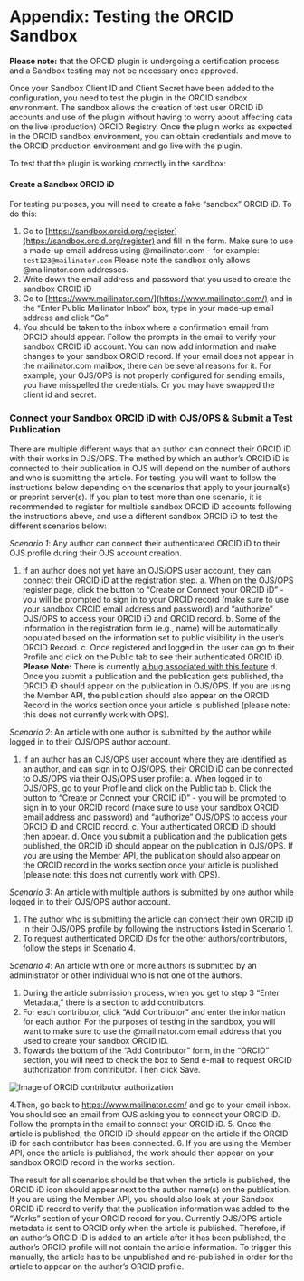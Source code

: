 # Appendix:  Testing the ORCID Sandbox

**Please note:** that the ORCID plugin is undergoing a certification process and a Sandbox testing may not be necessary once approved.

Once your Sandbox Client ID and Client Secret have been added to the configuration, you need to test the plugin in the ORCID sandbox environment. The sandbox allows the creation of test user ORCID iD accounts and use of the plugin without having to worry about affecting data on the live (production) ORCID Registry. Once the plugin works as expected in the ORCID sandbox environment, you can obtain credentials and move to the ORCID production environment and go live with the plugin.


To test that the plugin is working correctly in the sandbox:

#### Create a Sandbox ORCID iD
For testing purposes, you will need to create a fake “sandbox” ORCID iD. To do this:
1. Go to [https://sandbox.orcid.org/register](https://sandbox.orcid.org/register) and fill in the form. Make sure to use a made-up email address using @mailinator.com - for example: `test123@mailinator.com` Please note the sandbox only allows @mailinator.com addresses.
2. Write down the email address and password that you used to create the sandbox ORCID iD
3. Go to [https://www.mailinator.com/](https://www.mailinator.com/) and in the “Enter Public Mailinator Inbox” box, type in your made-up email address and click “Go”
4. You should be taken to the inbox where a confirmation email from ORCID should appear. Follow the prompts in the email to verify your sandbox ORCID iD account. You can now add information and make changes to your sandbox ORCID record. If your email  does not appear  in the mailinator.com mailbox,  there can be several reasons for it. For example, your OJS/OPS  is not properly configured for sending emails, you have misspelled the credentials. Or you may have swapped the client id and secret.

### Connect your Sandbox ORCID iD with OJS/OPS & Submit a Test Publication

There are multiple different ways that an author can connect their ORCID iD with their works in OJS/OPS. The method by which an author’s ORCID iD is connected to their publication in OJS will depend on the number of authors and who is submitting the article. For testing, you will want to follow the instructions below depending on the scenarios that apply to your journal(s) or preprint server(s). If you plan to test more than one scenario, it is recommended to register for multiple sandbox ORCID iD accounts following the instructions above, and use a different sandbox ORCID iD to test the different scenarios below:

*Scenario 1*: Any author can connect their authenticated ORCID iD to their OJS profile during their OJS account creation.

1. If an author does not yet have an OJS/OPS user account, they can connect their ORCID iD at the registration step.
a. When on the OJS/OPS register page, click the button to “Create or Connect your ORCID iD” - you will be prompted to sign in to your ORCID record (make sure to use your sandbox ORCID email address and password) and “authorize” OJS/OPS to access your ORCID iD and ORCID record.
b. Some of the information in the registration form (e.g., name) will be automatically populated based on the information set to public visibility in the user’s ORCID Record.
c. Once registered and logged in, the user can go to their Profile and click on the Public tab to see their authenticated ORCID iD. **Please Note:** There is currently [a bug associated with this feature](https://github.com/pkp/orcidProfile/issues/158)
d. Once you submit a publication and the publication gets published, the ORCID iD should appear on the publication in OJS/OPS. If you are using the Member API, the publication should also appear on the ORCID Record in the works section once your article is published (please note: this does not currently work with OPS).

*Scenario 2*: An article with one author is submitted by the author while logged in to their OJS/OPS author account. 
1. If an author has an OJS/OPS user account where they are identified as an author, and can sign in to OJS/OPS, their ORCID iD can be connected to OJS/OPS via their OJS/OPS user profile:
a. When logged in to OJS/OPS, go to your Profile and click on the Public tab
b. Click the button to “Create or Connect your ORCID iD” - you will be prompted to sign in to your ORCID record (make sure to use your sandbox ORCID email address and password) and “authorize” OJS/OPS to access your ORCID iD and ORCID record.
c. Your authenticated ORCID iD should then appear.
d. Once you submit a publication and the publication gets published, the ORCID iD should appear on the publication in OJS/OPS. If you are using the Member API, the publication should also appear on the ORCID record in the works section once your article is published (please note: this does not currently work with OPS).

*Scenario 3:* An article with multiple authors is submitted by one author while logged in to their OJS/OPS author account. 
1. The author who is submitting the article can connect their own ORCID iD in their OJS/OPS profile by following the instructions listed in Scenario 1.
2. To request authenticated ORCID iDs for the other authors/contributors, follow the steps in Scenario 4.

*Scenario 4*: An article with one or more authors is submitted by an administrator or other individual who is not one of the authors.

1. During the article submission process, when you get to step 3 “Enter Metadata,” there is a section to add contributors. 
2. For each contributor, click “Add Contributor” and enter the information for each author. For the purposes of testing in the sandbox, you will want to make sure to use the @mailinator.com email address that you used to create your sandbox ORCID iD.
3. Towards the bottom of the “Add Contributor” form, in the “ORCID” section, you will need to check the box to Send e-mail to request ORCID authorization from contributor. Then click Save.

![Image of ORCID contributor authorization](./assets/orcid-contributor-authorization.png.png)

4.Then, go back to https://www.mailinator.com/ and go to your email inbox. You should see an email from OJS asking you to connect your ORCID iD. Follow the prompts in the email to connect your ORCID iD.
5. Once the article is published, the ORCID iD should appear on the article if the ORCID iD for each contributor has been connected.
6. If you are using the Member API, once the article is published, the work should then appear on your sandbox ORCID record in the works section.

The result for all scenarios should be that when the article is published, the ORCID iD icon should appear next to the author name(s) on the publication. If you are using the Member API, you should also look at your Sandbox ORCID iD record to verify that the publication information was added to the “Works” section of your ORCID record for you. Currently OJS/OPS article metadata is sent to ORCID only when the article is published. Therefore, if an author’s ORCID iD is added to an article after it has been published, the author’s ORCID profile will not contain the article information. To trigger this manually,  the article has to be unpublished and re-published in order for the article to appear on the author’s ORCID profile. 
